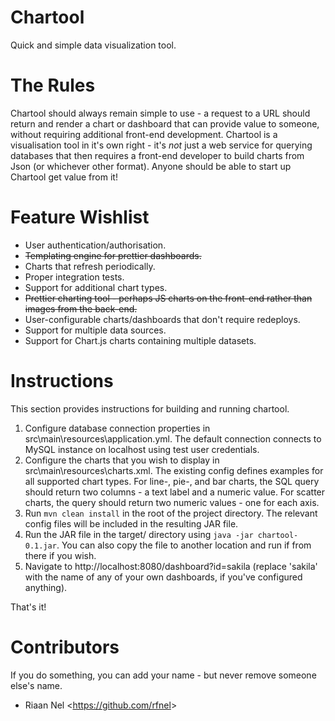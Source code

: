 # Chartool
Quick and simple data visualization tool.

# The Rules
Chartool should always remain simple to use - a request to a URL should return and render a chart or dashboard that can provide value to someone, without requiring additional front-end development.  Chartool is a visualisation tool in it's own right - it's *not* just a web service for querying databases that then requires a front-end developer to build charts from Json (or whichever other format).  Anyone should be able to start up Chartool get value from it!

# Feature Wishlist 
- User authentication/authorisation.
- ~~Templating engine for prettier dashboards.~~
- Charts that refresh periodically.
- Proper integration tests.
- Support for additional chart types.
- ~~Prettier charting tool - perhaps JS charts on the front-end rather than images from the back-end.~~
- User-configurable charts/dashboards that don't require redeploys.
- Support for multiple data sources.
- Support for Chart.js charts containing multiple datasets.

# Instructions
This section provides instructions for building and running chartool.

1.  Configure database connection properties in src\main\resources\application.yml.  The default connection connects to MySQL instance on localhost using test user credentials.
2.  Configure the charts that you wish to display in src\main\resources\charts.xml.  The existing config defines examples for all supported chart types.  For line-, pie-, and bar charts, the SQL query should return two columns - a text label and a numeric value.  For scatter charts, the query should return two numeric values - one for each axis.
3.  Run `mvn clean install` in the root of the project directory.  The relevant config files will be included in the resulting JAR file.
4.  Run the JAR file in the target/ directory using `java -jar chartool-0.1.jar`.  You can also copy the file to another location and run if from there if you wish.
5.  Navigate to http://localhost:8080/dashboard?id=sakila (replace 'sakila' with the name of any of your own dashboards, if you've configured anything).

That's it!

# Contributors
If you do something, you can add your name - but never remove someone else's name.

- Riaan Nel <<https://github.com/rfnel>>

